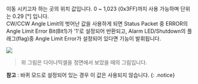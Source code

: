 이동 시키고자 하는 곳의 위치 값입니다. 0 ~ 1,023 (0x3FF)까지 사용 가능하며 단위는 0.29 [&deg;] 입니다.  
CW/CCW Angle Limit의 벗어난 값을 사용하게 되면 Status Packet 중 ERROR의 Angle Limit Error Bit(Bit1)가 '1'로 설정되어 반환되고, Alarm LED/Shutdown의 플래그(flag)중 Angle Limit Error가 설정되어 있다면 기능이 발휘됩니다.

![](/assets/images/dxl/dx/dx_series_goal_position.png)

> 위 그림은 다이나믹셀을 정면에서 보았을 때의 그림입니다.

**참고** : 바퀴 모드로 설정되어 있는 경우 이 값은 사용되지 않습니다.
{: .notice}
